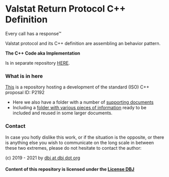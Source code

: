 # Valstat Return Protocol C++ Definition
Every call has a response&trade;

Valstat protocol and its C++ definition are assembling an behavior pattern.

**The C++ Code aka Implementation**

Is in separate repository [HERE](https://github.com/DBJDBJ/valstat_cpp_code).

### What is in here

[This](https://github.com/DBJDBJ/metastate) is a repository hosting a development of the standard (ISO) C++ proposal ID: P2192 


- Here we also have a folder with a number of [supporting documents](./supporting_documents/) 
- Including a [folder with various pieces of information](./kb_documents/) ready to be included and reused in some larger documents.

### Contact

In case you hotly dislike this work, or if the situation is the opposite, or there is anything else you wish to communicate on the long scale in between these two extremes, please do not hesitate to contact the author:

(c) 2019 - 2021 by [dbj at dbj dot org](mailto:dbj@dbj.org)

#### Content of this repository is licensed under the [License DBJ](./LICENSE.md)



